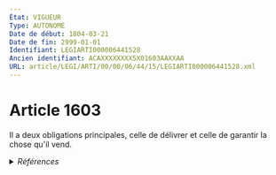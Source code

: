 ```yaml
---
État: VIGUEUR
Type: AUTONOME
Date de début: 1804-03-21
Date de fin: 2999-01-01
Identifiant: LEGIARTI000006441528
Ancien identifiant: ACAXXXXXXXX5X01603AAXXAA
URL: article/LEGI/ARTI/00/00/06/44/15/LEGIARTI000006441528.xml
---
```


<h1>Article 1603</h1>

Il a deux obligations principales, celle de délivrer et celle de garantir la
chose qu'il vend.


<details>
  <summary><em>Références</em></summary>

  <h2>Références faites par l'article</h2>
  
  <ul>
    <li>
      CODIFICATION source Loi 1804-03-06
    </li>
    <li>
      CREATION source Loi 1804-03-06 promulguée le 16 mars 1804
    </li>
  </ul>
</details>
